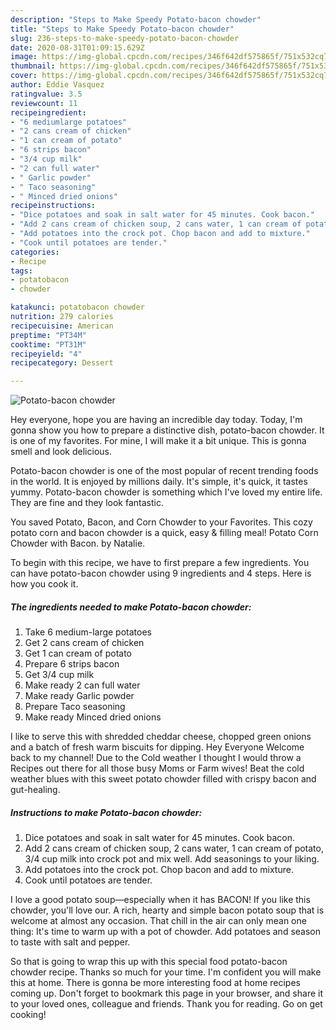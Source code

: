 ```yaml
---
description: "Steps to Make Speedy Potato-bacon chowder"
title: "Steps to Make Speedy Potato-bacon chowder"
slug: 236-steps-to-make-speedy-potato-bacon-chowder
date: 2020-08-31T01:09:15.629Z
image: https://img-global.cpcdn.com/recipes/346f642df575865f/751x532cq70/potato-bacon-chowder-recipe-main-photo.jpg
thumbnail: https://img-global.cpcdn.com/recipes/346f642df575865f/751x532cq70/potato-bacon-chowder-recipe-main-photo.jpg
cover: https://img-global.cpcdn.com/recipes/346f642df575865f/751x532cq70/potato-bacon-chowder-recipe-main-photo.jpg
author: Eddie Vasquez
ratingvalue: 3.5
reviewcount: 11
recipeingredient:
- "6 mediumlarge potatoes"
- "2 cans cream of chicken"
- "1 can cream of potato"
- "6 strips bacon"
- "3/4 cup milk"
- "2 can full water"
- " Garlic powder"
- " Taco seasoning"
- " Minced dried onions"
recipeinstructions:
- "Dice potatoes and soak in salt water for 45 minutes. Cook bacon."
- "Add 2 cans cream of chicken soup, 2 cans water, 1 can cream of potato, 3/4 cup milk into crock pot and mix well. Add seasonings to your liking."
- "Add potatoes into the crock pot. Chop bacon and add to mixture."
- "Cook until potatoes are tender."
categories:
- Recipe
tags:
- potatobacon
- chowder

katakunci: potatobacon chowder 
nutrition: 279 calories
recipecuisine: American
preptime: "PT34M"
cooktime: "PT31M"
recipeyield: "4"
recipecategory: Dessert

---
```



![Potato-bacon chowder](https://img-global.cpcdn.com/recipes/346f642df575865f/751x532cq70/potato-bacon-chowder-recipe-main-photo.jpg)

Hey everyone, hope you are having an incredible day today. Today, I'm gonna show you how to prepare a distinctive dish, potato-bacon chowder. It is one of my favorites. For mine, I will make it a bit unique. This is gonna smell and look delicious.

Potato-bacon chowder is one of the most popular of recent trending foods in the world. It is enjoyed by millions daily. It's simple, it's quick, it tastes yummy. Potato-bacon chowder is something which I've loved my entire life. They are fine and they look fantastic.

You saved Potato, Bacon, and Corn Chowder to your Favorites. This cozy potato corn and bacon chowder is a quick, easy &amp; filling meal! Potato Corn Chowder with Bacon. by Natalie.


To begin with this recipe, we have to first prepare a few ingredients. You can have potato-bacon chowder using 9 ingredients and 4 steps. Here is how you cook it.

<!--inarticleads1-->

##### The ingredients needed to make Potato-bacon chowder:

1. Take 6 medium-large potatoes
1. Get 2 cans cream of chicken
1. Get 1 can cream of potato
1. Prepare 6 strips bacon
1. Get 3/4 cup milk
1. Make ready 2 can full water
1. Make ready  Garlic powder
1. Prepare  Taco seasoning
1. Make ready  Minced dried onions


I like to serve this with shredded cheddar cheese, chopped green onions and a batch of fresh warm biscuits for dipping. Hey Everyone Welcome back to my channel! Due to the Cold weather I thought I would throw a Recipes out there for all those busy Moms or Farm wives! Beat the cold weather blues with this sweet potato chowder filled with crispy bacon and gut-healing. 

<!--inarticleads2-->

##### Instructions to make Potato-bacon chowder:

1. Dice potatoes and soak in salt water for 45 minutes. Cook bacon.
1. Add 2 cans cream of chicken soup, 2 cans water, 1 can cream of potato, 3/4 cup milk into crock pot and mix well. Add seasonings to your liking.
1. Add potatoes into the crock pot. Chop bacon and add to mixture.
1. Cook until potatoes are tender.


I love a good potato soup—especially when it has BACON! If you like this chowder, you&#39;ll love our. A rich, hearty and simple bacon potato soup that is welcome at almost any occasion. That chill in the air can only mean one thing: It&#39;s time to warm up with a pot of chowder. Add potatoes and season to taste with salt and pepper. 

So that is going to wrap this up with this special food potato-bacon chowder recipe. Thanks so much for your time. I'm confident you will make this at home. There is gonna be more interesting food at home recipes coming up. Don't forget to bookmark this page in your browser, and share it to your loved ones, colleague and friends. Thank you for reading. Go on get cooking!
